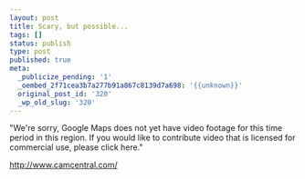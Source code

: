 ```yaml
---
layout: post
title: Scary, but possible...
tags: []
status: publish
type: post
published: true
meta:
  _publicize_pending: '1'
  _oembed_2f71cea3b7a277b91a867c8139d7a698: '{{unknown}}'
  original_post_id: '320'
  _wp_old_slug: '320'
---
```

"We're sorry, Google Maps does not yet have video footage for this time period in this region.  If you would like to contribute video that is licensed for commercial use, please click here."

http://www.camcentral.com/

